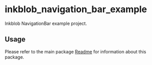 # inkblob_navigation_bar_example

Inkblob NavigationBar example project.

## Usage

Please refer to the main package [Readme](https://github.com/Jellepepe/inkblob_navigation_bar) for information about this package.
